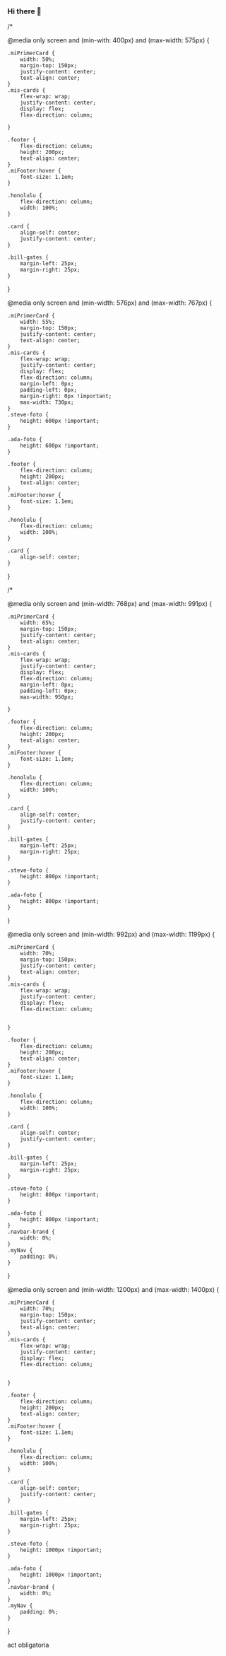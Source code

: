 ### Hi there 👋

<!--
**AlmendraDominguez/AlmendraDominguez** is a ✨ _special_ ✨ repository because its `README.md` (this file) appears on your GitHub profile.

Here are some ideas to get you started:

- 🔭 I’m currently working on ...
- 🌱 I’m currently learning ...
- 👯 I’m looking to collaborate on ...
- 🤔 I’m looking for help with ...
- 💬 Ask me about ...
- 📫 How to reach me: ...
- 😄 Pronouns: ...
- ⚡ Fun fact: ...
-->


/*

@media only screen and (min-with: 400px) and (max-width: 575px) {
  
    .miPrimerCard {
        width: 50%;
        margin-top: 150px;
        justify-content: center;
        text-align: center;
    }
    .mis-cards {
        flex-wrap: wrap;
        justify-content: center;
        display: flex;
        flex-direction: column;
        
    }

    .footer {
        flex-direction: column;
        height: 200px;
        text-align: center;
    }
    .miFooter:hover {
        font-size: 1.1em;
    }

    .honolulu {
        flex-direction: column;
        width: 100%;
    }

    .card {
        align-self: center;
        justify-content: center;
    }

    .bill-gates {
        margin-left: 25px;
        margin-right: 25px;
    }
    
}

@media only screen and (min-width: 576px) and (max-width: 767px) {
  
    .miPrimerCard {
        width: 55%;
        margin-top: 150px;
        justify-content: center;
        text-align: center;
    }
    .mis-cards {
        flex-wrap: wrap;
        justify-content: center;
        display: flex;
        flex-direction: column;
        margin-left: 0px;
        padding-left: 0px; 
        margin-right: 0px !important;       
        max-width: 730px;
    }
    .steve-foto {
        height: 600px !important;
    }

    .ada-foto {
        height: 600px !important;
    }

    .footer {
        flex-direction: column;
        height: 200px;
        text-align: center;
    }
    .miFooter:hover {
        font-size: 1.1em;
    }

    .honolulu {
        flex-direction: column;
        width: 100%;
    }

    .card {
        align-self: center;
    }
    
}

/*



@media only screen and (min-width: 768px) and (max-width: 991px) {
  
    .miPrimerCard {
        width: 65%;
        margin-top: 150px;
        justify-content: center;
        text-align: center;
    }
    .mis-cards {
        flex-wrap: wrap;
        justify-content: center;
        display: flex;
        flex-direction: column;
        margin-left: 0px;
        padding-left: 0px;
        max-width: 950px;
        
    }

    .footer {
        flex-direction: column;
        height: 200px;
        text-align: center;
    }
    .miFooter:hover {
        font-size: 1.1em;
    }

    .honolulu {
        flex-direction: column;
        width: 100%;
    }

    .card {
        align-self: center;
        justify-content: center;
    }

    .bill-gates {
        margin-left: 25px;
        margin-right: 25px;
    }

    .steve-foto {
        height: 800px !important;
    }

    .ada-foto {
        height: 800px !important;
    }

    
}

@media only screen and (min-width: 992px) and (max-width: 1199px) {
  
    .miPrimerCard {
        width: 70%;
        margin-top: 150px;
        justify-content: center;
        text-align: center;
    }
    .mis-cards {
        flex-wrap: wrap;
        justify-content: center;
        display: flex;
        flex-direction: column;

        
    }

    .footer {
        flex-direction: column;
        height: 200px;
        text-align: center;
    }
    .miFooter:hover {
        font-size: 1.1em;
    }

    .honolulu {
        flex-direction: column;
        width: 100%;
    }

    .card {
        align-self: center;
        justify-content: center;
    }

    .bill-gates {
        margin-left: 25px;
        margin-right: 25px;
    }

    .steve-foto {
        height: 800px !important;
    }

    .ada-foto {
        height: 800px !important;
    }
    .navbar-brand {
        width: 0%;
    }
    .myNav {
        padding: 0%;
    }
    
}

@media only screen and (min-width: 1200px) and (max-width: 1400px) {
  
    .miPrimerCard {
        width: 70%;
        margin-top: 150px;
        justify-content: center;
        text-align: center;
    }
    .mis-cards {
        flex-wrap: wrap;
        justify-content: center;
        display: flex;
        flex-direction: column;

        
    }

    .footer {
        flex-direction: column;
        height: 200px;
        text-align: center;
    }
    .miFooter:hover {
        font-size: 1.1em;
    }

    .honolulu {
        flex-direction: column;
        width: 100%;
    }

    .card {
        align-self: center;
        justify-content: center;
    }

    .bill-gates {
        margin-left: 25px;
        margin-right: 25px;
    }

    .steve-foto {
        height: 1000px !important;
    }

    .ada-foto {
        height: 1000px !important;
    }
    .navbar-brand {
        width: 0%;
    }
    .myNav {
        padding: 0%;
    }
    
}

act obligatoria
<!DOCTYPE html>
<html lang="es">
<head>
    <meta charset="UTF-8">
    <meta http-equiv="X-UA-Compatible" content="IE=edge">
    <meta name="viewport" content="width=device-width, initial-scale=1.0">
    <link href="https://cdn.jsdelivr.net/npm/bootstrap@5.0.2/dist/css/bootstrap.min.css" rel="stylesheet" integrity="sha384-EVSTQN3/azprG1Anm3QDgpJLIm9Nao0Yz1ztcQTwFspd3yD65VohhpuuCOmLASjC" crossorigin="anonymous">
    <title>Actividad Obligatoria</title>
    <style>
        .miImagen {
            height: 400px;
        }

        @media all and (max-width:900px){
          .mis-cards {
            flex-wrap: wrap;
          }
        }

    </style>
</head>
<body>
    <nav>
        <nav class="navbar navbar-expand-lg navbar-light bg-light">
            <div class="container-fluid">
              <a class="navbar-brand" href="#">Codo A Codo</a>
              <button class="navbar-toggler" type="button" data-bs-toggle="collapse" data-bs-target="#navbarSupportedContent" aria-controls="navbarSupportedContent" aria-expanded="false" aria-label="Toggle navigation">
                <span class="navbar-toggler-icon"></span>
              </button>
              <div class="collapse navbar-collapse" id="navbarSupportedContent">
                <ul class="navbar-nav me-auto mb-2 mb-lg-0">
                  <li class="nav-item">
                    <a class="nav-link active" aria-current="page" href="#">Inicio</a>
                  </li>
                  <li class="nav-item">
                    <a class="nav-link" href="#">Link</a>
                  </li>
                  </li>
                  <li class="nav-item">
                    <a class="nav-link disabled" href="#" tabindex="-1" aria-disabled="true">Desactivado</a>
                  </li>
                </ul>
                <form class="d-flex">
                  <input class="form-control me-2" type="search" placeholder="Buscar" aria-label="Search">
                  <button class="btn btn-outline-success" type="submit">Buscar</button>
                </form>
              </div>
            </div>
          </nav>
    </nav>
    
    <main>
        <section class="container-fluid">
          <div class="row">
            <div class="mis-cards d-flex col-lg-12 col-sm-12 justify-content-lg-center align-content-sm-center">
              <div class="card">
                  <img src="./bootstrap/html5.jpg" class="miImagen">
                  <div class="card-body">
                      <div class="card-title">titulo 1</div>
                      <div class="card-text">Contenido de Card</div>
                      <br>
                      <div class="card-footer">Ultima actualizacion 1</div>
                  </div>
              </div>

              <div class="card">
                  <img src="./bootstrap/css.png" class="miImagen">
                  <div class="card-body">
                      <div class="card-title">titulo 2</div>
                      <div class="card-text">Contenido de Card</div>
                      <br>
                      <div class="card-footer">Ultima actualizacion 1</div>
                  </div>
              </div>

              <div class="card">
                  <img src="./bootstrap/bootstrap.png" class="miImagen">
                  <div class="card-body">
                      <div class="card-title">titulo 3</div>
                      <div class="card-text">Contenido de Card</div>
                      <br>
                      <div class="card-footer">Ultima actualizacion 1</div>
              </div>
            </div>
          </div>
        </section>

        <section class="container-fluid">
            <form>
                <div class="mb-3">
                  <label for="exampleInputEmail1" class="form-label">Email</label>
                  <input type="email" class="form-control" id="exampleInputEmail1" aria-describedby="emailHelp">
                  <div id="emailHelp" class="form-text">Nunca comparta su email.</div>
                </div>
                <div class="mb-3">
                  <label for="exampleInputPassword1" class="form-label">Contraseña</label>
                  <input type="password" class="form-control" id="exampleInputPassword1">
                </div>
                <div class="mb-3 form-check">
                  <input type="checkbox" class="form-check-input" id="exampleCheck1">
                  <label class="form-check-label" for="exampleCheck1">Verificar</label>
                </div>
                <button type="submit" class="btn btn-primary">Enviar</button>
              </form>
        </section>
    </main>
</body>
</html>